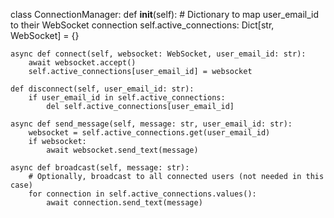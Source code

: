 class ConnectionManager:
    def __init__(self):
        # Dictionary to map user_email_id to their WebSocket connection
        self.active_connections: Dict[str, WebSocket] = {}

    async def connect(self, websocket: WebSocket, user_email_id: str):
        await websocket.accept()
        self.active_connections[user_email_id] = websocket

    def disconnect(self, user_email_id: str):
        if user_email_id in self.active_connections:
            del self.active_connections[user_email_id]

    async def send_message(self, message: str, user_email_id: str):
        websocket = self.active_connections.get(user_email_id)
        if websocket:
            await websocket.send_text(message)

    async def broadcast(self, message: str):
        # Optionally, broadcast to all connected users (not needed in this case)
        for connection in self.active_connections.values():
            await connection.send_text(message)
